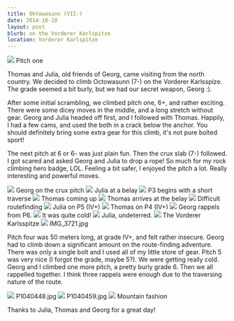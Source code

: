 ```yaml
---
title: Oktowasunn (VII-)
date: 2014-10-10
layout: post
blurb: on the Vorderer Karlspitze
location: Vorderer Karlspitze
---
```


<a href='https://www.flickr.com/photos/55338612@N00/15750926362'>
<img src='https://farm6.static.flickr.com/5609/15750926362_8a6da78d48_b.jpg'></a>
Pitch one


Thomas and Julia, old friends of Georg, came visiting from the north country. We
decided to climb Octowasunn (7-) on the Vorderer Karlsspize. The grade seemed a
bit burly, but we had our secret weapon, Georg :).

After some initial scrambling, we climbed pitch one, 6+, and rather
exciting. There were some dicey moves in the middle, and a long stretch without
gear. Georg and Julia headed off first, and I followed with Thomas. Happily, I
had a few cams, and used the both in a crack below the anchor. You should
definitely bring some extra gear for this climb, it's not pure bolted sport!

The next pitch at 6 or 6- was just plain fun. Then the crux slab (7-)
followed. I got scared and asked Georg and Julia to drop a rope! So much for my
rock climbing hero badge, LOL. Feeling a bit safer, I enjoyed the pitch a
lot. Really interesting and powerful moves.


<a href='https://www.flickr.com/photos/55338612@N00/15129439544'>
<img src='https://farm8.static.flickr.com/7482/15129439544_d1b76d4f5b_b.jpg'></a>
Georg on the crux pitch



<a href='https://www.flickr.com/photos/55338612@N00/15750932502'>
<img src='https://farm6.static.flickr.com/5603/15750932502_db4ea50338_b.jpg'></a>
Julia at a belay



<a href='https://www.flickr.com/photos/55338612@N00/15725688636'>
<img src='https://farm8.static.flickr.com/7562/15725688636_c41b8ef65e_b.jpg'></a>
P3 begins with a short traverse



<a href='https://www.flickr.com/photos/55338612@N00/15563963078'>
<img src='https://farm8.static.flickr.com/7511/15563963078_64519f3d01_b.jpg'></a>
Thomas coming up



<a href='https://www.flickr.com/photos/55338612@N00/15563516309'>
<img src='https://farm4.static.flickr.com/3954/15563516309_be9f328b10_b.jpg'></a>
Thomas arrives at the belay



<a href='https://www.flickr.com/photos/55338612@N00/15747504541'>
<img src='https://farm8.static.flickr.com/7520/15747504541_2e0c47bc32_b.jpg'></a>
Difficult routefinding



<a href='https://www.flickr.com/photos/55338612@N00/15564585600'>
<img src='https://farm8.static.flickr.com/7570/15564585600_334a28e043_b.jpg'></a>
Julia on P5 (IV+)



<a href='https://www.flickr.com/photos/55338612@N00/15130004473'>
<img src='https://farm8.static.flickr.com/7492/15130004473_9296aec3aa_b.jpg'></a>
Thomas on P4 (IV+)



<a href='https://www.flickr.com/photos/55338612@N00/15129457334'>
<img src='https://farm8.static.flickr.com/7485/15129457334_bd6aab109d_b.jpg'></a>
Georg rappels from P6.



<a href='https://www.flickr.com/photos/55338612@N00/15130009913'>
<img src='https://farm4.static.flickr.com/3942/15130009913_7fa288c9ee_b.jpg'></a>
It was quite cold!



<a href='https://www.flickr.com/photos/55338612@N00/15563978868'>
<img src='https://farm8.static.flickr.com/7502/15563978868_5368669721_b.jpg'></a>
Julia, undeterred.



<a href='https://www.flickr.com/photos/55338612@N00/15130016483'>
<img src='https://farm4.static.flickr.com/3944/15130016483_68ddd3838c_b.jpg'></a>
The Vorderer Karlsspitze



<a href='https://www.flickr.com/photos/55338612@N00/15563545799'>
<img src='https://farm6.static.flickr.com/5614/15563545799_361c25b9c8_b.jpg'></a>
IMG_3721.jpg




Pitch four was 50 meters long, at grade IV+, and felt rather insecure. Georg had to climb down a significant amount on the route-finding adventure. There was only a single bolt and I used all of my little store of gear. Pitch 5 was very nice (I forgot the grade, maybe 5?). We were getting really cold. Georg and I climbed one more pitch, a pretty burly grade 6. Then we all rappelled together. I think three rappels were enough due to the traversing nature of the route.

<a href='https://www.flickr.com/photos/55338612@N00/15751146052'>
<img src='https://farm6.static.flickr.com/5610/15751146052_53653a543d_b.jpg'></a>
P1040448.jpg



<a href='https://www.flickr.com/photos/55338612@N00/15129659524'>
<img src='https://farm4.static.flickr.com/3953/15129659524_d6d65622cc_b.jpg'></a>
P1040459.jpg



<a href='https://www.flickr.com/photos/55338612@N00/15564469537'>
<img src='https://farm8.static.flickr.com/7488/15564469537_48a6cd3bfd_b.jpg'></a>
Mountain fashion



Thanks to Julia, Thomas and Georg for a great day!


